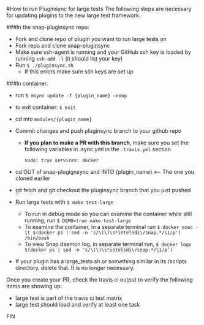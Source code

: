 #How to run Pluginsync for large tests
The following steps are necessary for updating plugins to the new large test framework. 

###In the snap-pluginsync repo:
- Fork and clone repo of plugin you want to run large tests on
- Fork repo and clone snap-pluginsync
- Make sure ssh-agent is running and your GitHub ssh key is loaded by running `ssh-add -l` (it should list your key)
- Run `$ ./pluginsync.sh`
  - If this errors make sure ssh keys are set up
  
###In container:
- run `$ msync update -f {plugin_name} —noop`
- to exit container: `$ exit`
- cd into `modules/{plugin_name}`
- Commit changes and push pluginsync branch to your github repo
  - **If you plan to make a PR with this branch**, make sure you set the following variables in .sync.yml in the `.travis.yml` section
      
      `sudo: true
      services:
        docker`

- cd OUT of snap-plugignsync and INTO {plugin_name} <— The one you cloned earlier
- git fetch and git checkout the pluginsync branch that you just pushed 
- Run large tests with `$ make test-large`
  - To run in debug mode so you can examine the container while still running,
    run `$ DEMO=true make test-large`
  - To examine the container, in a separate terminal run 
    `$ docker exec -it $(docker ps | sed -n 's/\(\)\s*intelsdi\/snap.*/\1/p') /bin/bash`
  - To view Snap daemon log, in separate terminal run,
    `$ docker logs $(docker ps | sed -n 's/\(\)\s*intelsdi\/snap.*/\1/p’)`

- If your plugin has a large_tests.sh or something similar in its /scripts directory, delete that. It is no longer necessary. 

Once you create your PR, check the travis ci output to verify the following items are showing up:
- large test is part of the travis ci test matrix
- large test should load and verify at least one task

FIN
